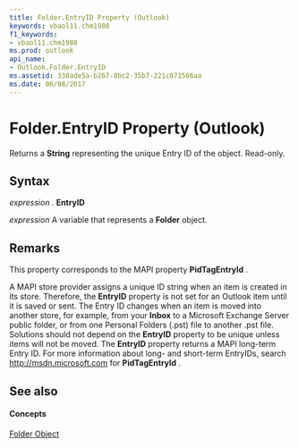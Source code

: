 ```yaml
---
title: Folder.EntryID Property (Outlook)
keywords: vbaol11.chm1988
f1_keywords:
- vbaol11.chm1988
ms.prod: outlook
api_name:
- Outlook.Folder.EntryID
ms.assetid: 338ade5a-b267-8bc2-35b7-221c071506aa
ms.date: 06/08/2017
---
```



# Folder.EntryID Property (Outlook)

Returns a  **String** representing the unique Entry ID of the object. Read-only.


## Syntax

 _expression_ . **EntryID**

 _expression_ A variable that represents a **Folder** object.


## Remarks

This property corresponds to the MAPI property  **PidTagEntryId** .

A MAPI store provider assigns a unique ID string when an item is created in its store. Therefore, the  **EntryID** property is not set for an Outlook item until it is saved or sent. The Entry ID changes when an item is moved into another store, for example, from your **Inbox** to a Microsoft Exchange Server public folder, or from one Personal Folders (.pst) file to another .pst file. Solutions should not depend on the **EntryID** property to be unique unless items will not be moved. The **EntryID** property returns a MAPI long-term Entry ID. For more information about long- and short-term EntryIDs, search http://msdn.microsoft.com for **PidTagEntryId** .


## See also


#### Concepts


[Folder Object](Outlook.Folder.md)

